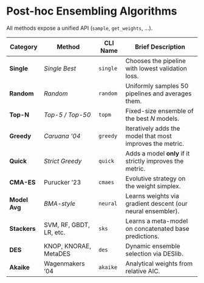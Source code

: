 # Post-hoc Ensembling Algorithms

All methods expose a unified API (`sample`, `get_weights`, …).

| Category     | Method                  | CLI Name      | Brief Description |
|--------------|--------------------------|---------------|-------------------|
| **Single**   | *Single Best*            | `single`      | Chooses the pipeline with lowest validation loss. |
| **Random**   | *Random*                 | `random`      | Uniformly samples 50 pipelines and averages them. |
| **Top-N**    | *Top-5 / Top-50*         | `topm`        | Fixed-size ensemble of the best *N* models. |
| **Greedy**   | *Caruana ’04*            | `greedy`      | Iteratively adds the model that most improves the metric. |
| **Quick**    | *Strict Greedy*          | `quick`       | Adds a model **only** if it strictly improves the metric. |
| **CMA-ES**   | Purucker ’23             | `cmaes`       | Evolutive strategy on the weight simplex. |
| **Model Avg**| *BMA-style*              | `neural`      | Learns weights via gradient descent (our neural ensembler). |
| **Stackers** | SVM, RF, GBDT, LR, etc.  | `sks`         | Learns a meta-model on concatenated base predictions. |
| **DES**      | KNOP, KNORAE, MetaDES    | `des`         | Dynamic ensemble selection via DESlib. |
| **Akaike**   | Wagenmakers ’04          | `akaike`      | Analytical weights from relative AIC. |
